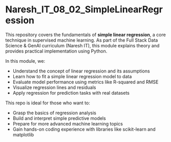 # Naresh_IT_08_02_SimpleLinearRegression

This repository covers the fundamentals of **simple linear regression**, a core technique in supervised machine learning. As part of the Full Stack Data Science & GenAI curriculum (Naresh IT), this module explains theory and provides practical implementation using Python.

In this module, we:

- Understand the concept of linear regression and its assumptions  
- Learn how to fit a simple linear regression model to data  
- Evaluate model performance using metrics like R-squared and RMSE  
- Visualize regression lines and residuals  
- Apply regression for prediction tasks with real datasets

This repo is ideal for those who want to:

- Grasp the basics of regression analysis  
- Build and interpret simple predictive models  
- Prepare for more advanced machine learning topics  
- Gain hands-on coding experience with libraries like scikit-learn and matplotlib
